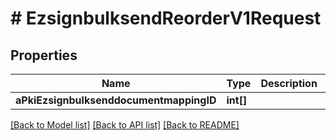# # EzsignbulksendReorderV1Request

## Properties

Name | Type | Description | Notes
------------ | ------------- | ------------- | -------------
**aPkiEzsignbulksenddocumentmappingID** | **int[]** |  |

[[Back to Model list]](../../README.md#models) [[Back to API list]](../../README.md#endpoints) [[Back to README]](../../README.md)
